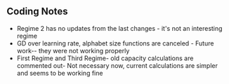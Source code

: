 ## Coding Notes
* Regime 2 has no updates from the last changes - it's not an interesting regime
* GD over learning rate, alphabet size functions are canceled - Future work-- they were not working properly
* First Regime and Third Regime- old capacity calculations are commented out- Not necessary now, current calculations are simpler and seems to be working fine
